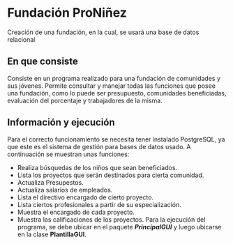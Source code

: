 # Fundación ProNiñez
Creación de una fundación, en la cual, se usará una base de datos relacional

## En que consiste
Consiste en un programa realizado para una fundación de comunidades y sus jóvenes. Permite consultar y manejar todas las funciones que posee una fundación, como lo puede ser presupuesto, comunidades beneficiadas, evaluación del porcentaje y trabajadores de la misma. 
## Información y ejecución
Para el correcto funcionamiento se necesita tener instalado PostgreSQL, ya que este es el sistema de gestión para bases de datos usado. A continuación se muestran unas funciones:
- Realiza búsquedas de los niños que sean beneficiados.
- Lista los proyectos que serán destinados para cierta comunidad.
- Actualiza Presupestos.
- Actualiza salarios de empleados.
- Lista el directivo encargado de cierto proyecto.
- Lista ciertos profesionales a partir de su especialización.
- Muestra el encargado de cada proyecto.
- Muestra las calificaciones de los proyectos. 
Para la ejecución del programa, se debe ubicar en el paquete **_PrincipalGUI_** y luego ubicarse en la clase **PlantillaGUI**.

